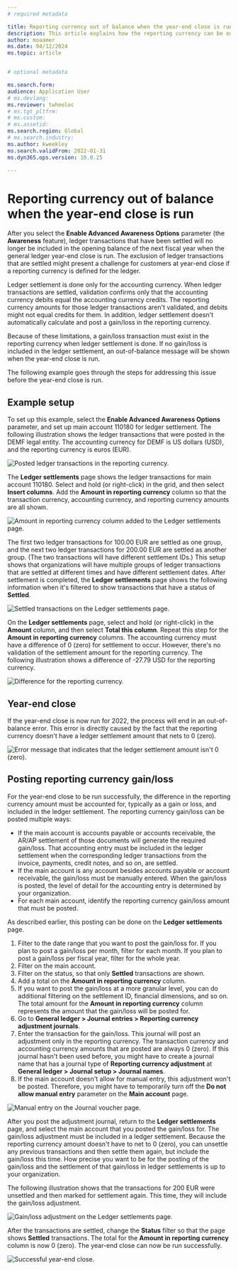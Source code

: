 ```yaml
---
# required metadata

title: Reporting currency out of balance when the year-end close is run
description: This article explains how the reporting currency can be out of balance when the year-end close is run.
author: moaamer
ms.date: 04/12/2024
ms.topic: article


# optional metadata

ms.search.form: 
audience: Application User
# ms.devlang: 
ms.reviewer: twheeloc
# ms.tgt_pltfrm: 
# ms.custom:
# ms.assetid:
ms.search.region: Global
# ms.search.industry: 
ms.author: kweekley
ms.search.validFrom: 2022-01-31
ms.dyn365.ops.version: 10.0.25

---
```


# Reporting currency out of balance when the year-end close is run

After you select the **Enable Advanced Awareness Options** parameter (the **Awareness** feature), ledger transactions that have been settled will no longer be included in the opening balance of the next fiscal year when the general ledger year-end close is run. The exclusion of ledger transactions that are settled might present a challenge for customers at year-end close if a reporting currency is defined for the ledger.

Ledger settlement is done only for the accounting currency. When ledger transactions are settled, validation confirms only that the accounting currency debits equal the accounting currency credits. The reporting currency amounts for those ledger transactions aren't validated, and debits might not equal credits for them. In addition, ledger settlement doesn't automatically calculate and post a gain/loss in the reporting currency.

Because of these limitations, a gain/loss transaction must exist in the reporting currency when ledger settlement is done. If no gain/loss is included in the ledger settlement, an out-of-balance message will be shown when the year-end close is run.

The following example goes through the steps for addressing this issue before the year-end close is run.

## Example setup

To set up this example, select the **Enable Advanced Awareness Options** parameter, and set up main account 110180 for ledger settlement. The following illustration shows the ledger transactions that were posted in the DEMF legal entity. The accounting currency for DEMF is US dollars (USD), and the reporting currency is euros (EUR).

![Posted ledger transactions in the reporting currency.](./media/reporting-currency-1.png)

The **Ledger settlements** page shows the ledger transactions for main account 110180. Select and hold (or right-click) in the grid, and then select **Insert columns**. Add the **Amount in reporting currency** column so that the transaction currency, accounting currency, and reporting currency amounts are all shown.

![Amount in reporting currency column added to the Ledger settlements page.](./media/Ledger-settlement2.png)

The first two ledger transactions for 100.00 EUR are settled as one group, and the next two ledger transactions for 200.00 EUR are settled as another group. (The two transactions will have different settlement IDs.) This setup shows that organizations will have multiple groups of ledger transactions that are settled at different times and have different settlement dates. After settlement is completed, the **Ledger settlements** page shows the following information when it's filtered to show transactions that have a status of **Settled**.

![Settled transactions on the Ledger settlements page.](./media/Settled-trans-filtered3.png)

On the **Ledger settlements** page, select and hold (or right-click) in the **Amount** column, and then select **Total this column**. Repeat this step for the **Amount in reporting currency** columns. The accounting currency must have a difference of 0 (zero) for settlement to occur. However, there's no validation of the settlement amount for the reporting currency. The following illustration shows a difference of -27.79 USD for the reporting currency.

![Difference for the reporting currency.](./media/Difference4.png)

## Year-end close

If the year-end close is now run for 2022, the process will end in an out-of-balance error. This error is directly caused by the fact that the reporting currency doesn't have a ledger settlement amount that nets to 0 (zero).

![Error message that indicates that the ledger settlement amount isn't 0 (zero).](./media/YEC5.png)

## Posting reporting currency gain/loss

For the year-end close to be run successfully, the difference in the reporting currency amount must be accounted for, typically as a gain or loss, and included in the ledger settlement. The reporting currency gain/loss can be posted multiple ways:

- If the main account is accounts payable or accounts receivable, the AR/AP settlement of those documents will generate the required gain/loss. That accounting entry must be included in the ledger settlement when the corresponding ledger transactions from the invoice, payments, credit notes, and so on, are settled.
- If the main account is any account besides accounts payable or account receivable, the gain/loss must be manually entered. When the gain/loss is posted, the level of detail for the accounting entry is determined by your organization.
- For each main account, identify the reporting currency gain/loss amount that must be posted.

As described earlier, this posting can be done on the **Ledger settlements** page.

1. Filter to the date range that you want to post the gain/loss for. If you plan to post a gain/loss per month, filter for each month. If you plan to post a gain/loss per fiscal year, filter for the whole year.
2. Filter on the main account.
3. Filter on the status, so that only **Settled** transactions are shown.
4. Add a total on the **Amount in reporting currency** column.
5. If you want to post the gain/loss at a more granular level, you can do additional filtering on the settlement ID, financial dimensions, and so on. The total amount for the **Amount in reporting currency** column represents the amount that the gain/loss will be posted for.
6. Go to **General ledger \> Journal entries \> Reporting currency adjustment journals**.
7. Enter the transaction for the gain/loss. This journal will post an adjustment only in the reporting currency. The transaction currency and accounting currency amounts that are posted are always 0 (zero). If this journal hasn't been used before, you might have to create a journal name that has a journal type of **Reporting currency adjustment** at **General ledger \> Journal setup \> Journal names**.
8. If the main account doesn't allow for manual entry, this adjustment won't be posted. Therefore, you might have to temporarily turn off the **Do not allow manual entry** parameter on the **Main account** page.

![Manual entry on the Journal voucher page.](./media/Manual-entry6.png)

After you post the adjustment journal, return to the **Ledger settlements** page, and select the main account that you posted the gain/loss for. The gain/loss adjustment must be included in a ledger settlement. Because the reporting currency amount doesn't have to net to 0 (zero), you can unsettle any previous transactions and then settle them again, but include the gain/loss this time. How precise you want to be for the posting of the gain/loss and the settlement of that gain/loss in ledger settlements is up to your organization.

The following illustration shows that the transactions for 200 EUR were unsettled and then marked for settlement again. This time, they will include the gain/loss adjustment.

![Gain/loss adjustment on the Ledger settlements page.](./media/gain-loss7.png)

After the transactions are settled, change the **Status** filter so that the page shows **Settled** transactions. The total for the **Amount in reporting currency** column is now 0 (zero). The year-end close can now be run successfully.

![Successful year-end close.](./media/Zero-settled8.png)

